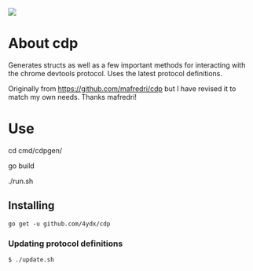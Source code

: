 [![](https://godoc.org/github.com/4ydx/cdp?status.svg)](http://godoc.org/github.com/4ydx/cdp)

# About cdp

Generates structs as well as a few important methods for interacting with the
chrome devtools protocol.  Uses the latest protocol definitions.

Originally from https://github.com/mafredri/cdp but I have revised it to match my own needs.  Thanks mafredri!

# Use

cd cmd/cdpgen/

go build

./run.sh

## Installing

```console
go get -u github.com/4ydx/cdp
```

### Updating protocol definitions

```console
$ ./update.sh
```

